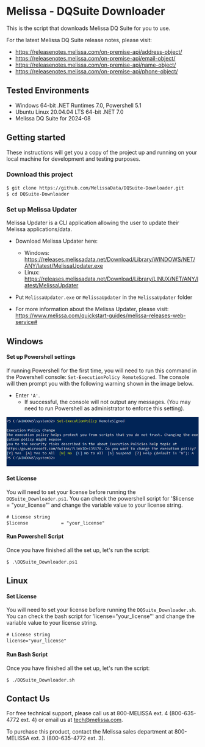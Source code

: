 # Melissa - DQSuite Downloader

This is the script that downloads Melissa DQ Suite for you to use.

For the latest Melissa DQ Suite release notes, please visit: 
- https://releasenotes.melissa.com/on-premise-api/address-object/
- https://releasenotes.melissa.com/on-premise-api/email-object/
- https://releasenotes.melissa.com/on-premise-api/name-object/
- https://releasenotes.melissa.com/on-premise-api/phone-object/


## Tested Environments
- Windows 64-bit .NET Runtimes 7.0, Powershell 5.1
- Ubuntu Linux 20.04.04 LTS 64-bit .NET 7.0
- Melissa DQ Suite for 2024-08

## Getting started

These instructions will get you a copy of the project up and running on your local machine for development and testing purposes.

### Download this project
```
$ git clone https://github.com/MelissaData/DQSuite-Downloader.git
$ cd DQSuite-Downloader
```

### Set up Melissa Updater

Melissa Updater is a CLI application allowing the user to update their Melissa applications/data.
- Download Melissa Updater here: 
	
	- Windows: <https://releases.melissadata.net/Download/Library/WINDOWS/NET/ANY/latest/MelissaUpdater.exe>
	- Linux: <https://releases.melissadata.net/Download/Library/LINUX/NET/ANY/latest/MelissaUpdater>

- Put `MelissaUpdater.exe` or `MelissaUpdater` in the `MelissaUpdater` folder 
- For more information about the Melissa Updater, please visit: https://www.melissa.com/quickstart-guides/melissa-releases-web-service# 

## Windows

#### Set up Powershell settings

If running Powershell for the first time, you will need to run this command in the Powershell console: `Set-ExecutionPolicy RemoteSigned`.
The console will then prompt you with the following warning shown in the image below. 
 - Enter `'A'`. 
 	- If successful, the console will not output any messages. (You may need to run Powershell as administrator to enforce this setting).
	
 ![alt text](/screenshots/powershell_executionpolicy.png)

#### Set License

You will need to set your license before running the `DQSuite_Downloader.ps1`. 
You can check the powershell script for '$license = "your_license"' and change the variable value to your license string.

```
# License string
$license            = "your_license"
```

#### Run Powershell Script

Once you have finished all the set up, let's run the script:

```
$ .\DQSuite_Downloader.ps1
```

## Linux

#### Set License

You will need to set your license before running the `DQSuite_Downloader.sh`. 
You can check the bash script for 'license="your_license"' and change the variable value to your license string.

```
# License string
license="your_license"
```


#### Run Bash Script

Once you have finished all the set up, let's run the script:

```
$ ./DQSuite_Downloader.sh
```

## Contact Us

For free technical support, please call us at 800-MELISSA ext. 4 (800-635-4772 ext. 4) or email us at tech@melissa.com.

To purchase this product, contact the Melissa sales department at 800-MELISSA ext. 3 (800-635-4772 ext. 3).

